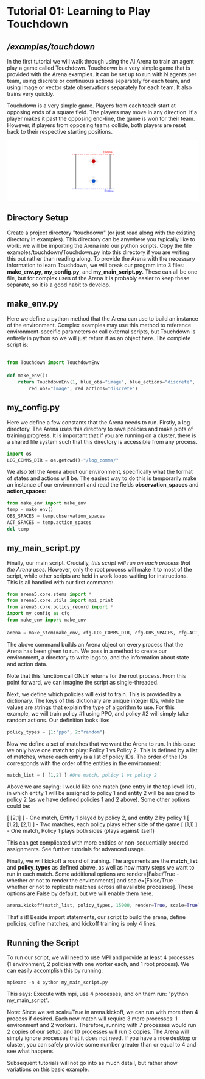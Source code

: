 # Tutorial 01: Learning to Play Touchdown

## */examples/touchdown*
In the first tutorial we will walk through using the AI Arena to train an agent play a game called Touchdown.  Touchdown is a very simple game that is provided with the Arena examples.  It can be set up to run with N agents per team, using discrete or continuous actions separately for each team, and using image or vector state observations separately for each team.  It also trains very quickly.

Touchdown is a very simple game.  Players from each teach start at opposing ends of a square field.  The players may move in any direction.  If a player makes it past the opposing end-line, the game is won for their team.  However, if players from opposing teams collide, both players are reset back to their respective starting positions.

![diagram 1](diagrams/Tut01D1.png "Diagram_1")

## Directory Setup

Create a project directory "touchdown" (or just read along with the existing directory in examples).  This directory can be anywhere you typically like to work: we will be importing the Arena into our python scripts.  Copy the file examples/touchdown/Touchdown.py into this directory if you are writing this out rather than reading along.  To provide the Arena with the necessary information to learn Touchdown, we will break our program into 3 files: **make\_env.py**, **my\_config.py**, and **my\_main\_script.py**.  These can all be one file, but for complex uses of the Arena it is probably easier to keep these separate, so it is a good habit to develop.

## make\_env.py
Here we define a python method that the Arena can use to build an instance of the environment.  Complex examples may use this method to reference environment-specific parameters or call external scripts, but Touchdown is entirely in python so we will just return it as an object here.  The complete script is:

```python

from Touchdown import TouchdownEnv

def make_env():
	return TouchdownEnv(1, blue_obs="image", blue_actions="discrete",
		red_obs="image", red_actions="discrete")

```

## my\_config.py
Here we define a few constants that the Arena needs to run.  Firstly, a log directory.  The Arena uses this directory to save policies and make plots of training progress.  It is important that if you are running on a cluster, there is a shared file system such that this directory is accessible from any process.

```python
import os
LOG_COMMS_DIR = os.getcwd()+"/log_comms/"
```


We also tell the Arena about our environment, specifically what the format of states and actions will be.  The easiest way to do this is temporarily make an instance of our environment and read the fields **observation\_spaces** and **action\_spaces**:

```python
from make_env import make_env
temp = make_env()
OBS_SPACES = temp.observation_spaces
ACT_SPACES = temp.action_spaces
del temp
```


## my\_main\_script.py
Finally, our main script.  Crucially, _this script will run on each process that the Arena uses._ However, only the root process will make it to most of the script, while other scripts are held in work loops waiting for instructions.  This is all handled with our first command:

```python
from arena5.core.stems import *
from arena5.core.utils import mpi_print
from arena5.core.policy_record import *
import my_config as cfg
from make_env import make_env

arena = make_stem(make_env, cfg.LOG_COMMS_DIR, cfg.OBS_SPACES, cfg.ACT_SPACES)
```

The above command builds an Arena object on every process that the Arena has been given to run.  We pass in a method to create our environment, a directory to write logs to, and the information about state and action data.

Note that this function call ONLY returns for the root process.  From this point forward, we can imagine the script as single-threaded.

Next, we define which policies will exist to train.  This is provided by a dictionary.  The keys of this dictionary are unique integer IDs, while the values are strings that explain the type of algorithm to use.  For this example, we will train policy #1 using PPO, and policy #2 will simply take random actions.  Our definition looks like:
```python
policy_types = {1:"ppo", 2:"random"}
```

Now we define a set of matches that we want the Arena to run.  In this case we only have one match to play: Policy 1 vs Policy 2.  This is defined by a list of matches, where each entry is a list of policy IDs.  The order of the IDs corresponds with the order of the entities in the environment:

```python
match_list = [ [1,2] ] #One match, policy 1 vs policy 2
```

Above we are saying: I would like one match (one entry in the top level list), in which entity 1 will be assigned to policy 1 and entity 2 will be assigned to policy 2 (as we have defined policies 1 and 2 above).  Some other options could be:

[ [2,1] ] - One match, Entity 1 played by policy 2, and entity 2 by policy 1
[ [1,2], [2,1] ] - Two matches, each policy plays either side of the game
[ [1,1] ] - One match, Policy 1 plays both sides (plays against itself)

This can get complicated with more entities or non-sequentially ordered assignments.  See further tutorials for advanced usage.

Finally, we will kickoff a round of training.  The arguments are the **match_list** and **policy_types** as defined above, as well as how many steps we want to run in each match.  Some additional options are render=[False/True - whether or not to render the environments] and scale=[False/True - whether or not to replicate matches across all available processes].  These options are False by default, but we will enable them here.

```python
arena.kickoff(match_list, policy_types, 15000, render=True, scale=True)
```

That's it!  Beside import statements, our script to build the arena, define policies, define matches, and kickoff training is only 4 lines.


## Running the Script
To run our script, we will need to use MPI and provide at least 4 processes (1 environment, 2 policies with one worker each, and 1 root process).  We can easily accomplish this by running:
```
mpiexec -n 4 python my_main_script.py
```
This says: Execute with mpi, use 4 processes, and on them run: "python my\_main\_script".

Note: Since we set scale=True in arena.kickoff, we can run with more than 4 process if desired.  Each new match will require 3 more processes: 1 environment and 2 workers.  Therefore, running with 7 processes would run 2 copies of our setup, and 10 processes will run 3 copies.  The Arena will simply ignore processes that it does not need.  If you have a nice desktop or cluster, you can safely provide some number greater than or equal to 4 and see what happens.

Subsequent tutorials will not go into as much detail, but rather show variations on this basic example.
